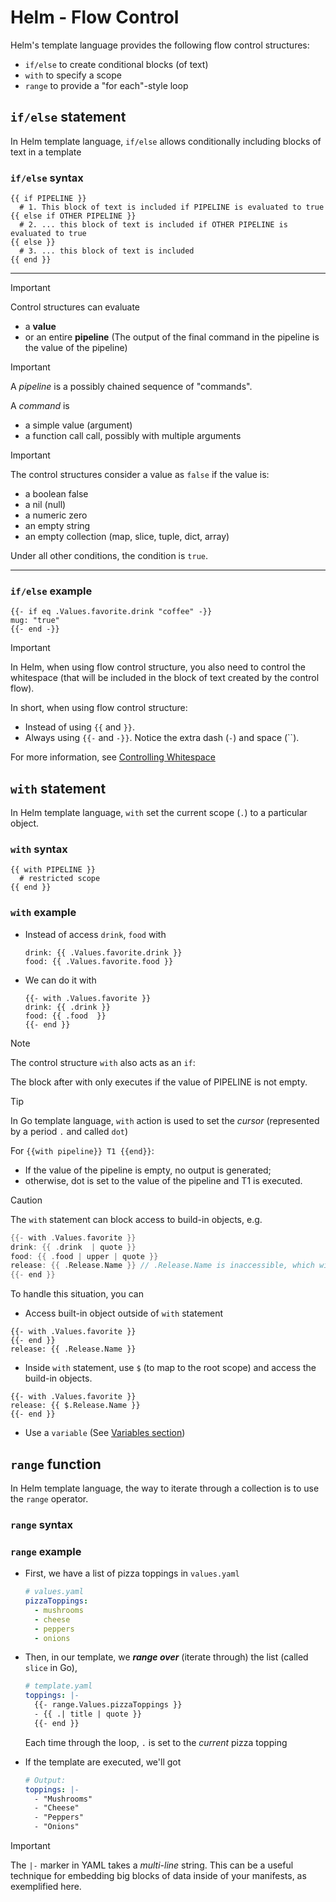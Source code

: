# Helm - Flow Control

Helm's template language provides the following flow control structures:

- `if/else` to create conditional blocks (of text)
- `with` to specify a scope
- `range` to provide a "for each"-style loop

## `if/else` statement

In Helm template language, `if/else` allows conditionally including blocks of text in a template

### `if/else` syntax

```
{{ if PIPELINE }}
  # 1. This block of text is included if PIPELINE is evaluated to true
{{ else if OTHER PIPELINE }}
  # 2. ... this block of text is included if OTHER PIPELINE is evaluated to true
{{ else }}
  # 3. ... this block of text is included
{{ end }}
```

---

> [!IMPORTANT]
> Control structures can evaluate
>
> - a **value**
> - or an entire **pipeline** (The output of the final command in the pipeline is the value of the pipeline)

> [!IMPORTANT]
> A _pipeline_ is a possibly chained sequence of "commands".
>
> A _command_ is
>
> - a simple value (argument)
> - a function call call, possibly with multiple arguments

> [!IMPORTANT]
> The control structures consider a value as `false` if the value is:
>
> - a boolean false
> - a nil (null)
> - a numeric zero
> - an empty string
> - an empty collection (map, slice, tuple, dict, array)
>
> Under all other conditions, the condition is `true`.

---

### `if/else` example

```
{{- if eq .Values.favorite.drink "coffee" -}}
mug: "true"
{{- end -}}
```

> [!IMPORTANT]
> In Helm, when using flow control structure, you also need to control the whitespace
> (that will be included in the block of text created by the control flow).
>
> In short, when using flow control structure:
>
> - Instead of using `{{` and `}}`.
> - Always using `{{-` and `-}}`. Notice the extra dash (`-`) and space (``).
>
> For more information, see [Controlling Whitespace](./2146-helm-controlling-whitespace)

## `with` statement

In Helm template language, `with` set the current scope (`.`) to a particular object.

### `with` syntax

```
{{ with PIPELINE }}
  # restricted scope
{{ end }}
```

### `with` example

- Instead of access `drink`, `food` with
  
  ```
  drink: {{ .Values.favorite.drink }}
  food: {{ .Values.favorite.food }}
  ```

- We can do it with
  
  ```
  {{- with .Values.favorite }}
  drink: {{ .drink }}
  food: {{ .food  }}
  {{- end }}
  ```

> [!NOTE]
> The control structure `with` also acts as an `if`:
>
> The block after with only executes if the value of PIPELINE is not empty.

> [!TIP]
> In Go template language, `with` action is used to set the _cursor_ (represented by a period `.` and called `dot`)
>
> For `{{with pipeline}} T1 {{end}}`:
>
> - If the value of the pipeline is empty, no output is generated;
> - otherwise, dot is set to the value of the pipeline and T1 is executed.

> [!CAUTION]
> The `with` statement can block access to build-in objects, e.g.
>
> ```go
> {{- with .Values.favorite }}
> drink: {{ .drink  | quote }}
> food: {{ .food | upper | quote }}
> release: {{ .Release.Name }} // .Release.Name is inaccessible, which will produce an error
> {{- end }}
> ```
>
> To handle this situation, you can
>
> - Access built-in object outside of `with` statement
>
> ```
> {{- with .Values.favorite }}
> {{- end }}
> release: {{ .Release.Name }}
> ```
>
> - Inside `with` statement, use `$` (to map to the root scope) and access the build-in objects.
>
> ```
> {{- with .Values.favorite }}
> release: {{ $.Release.Name }}
> {{- end }}
> ```
>
> - Use a `variable` (See [Variables section](2147-helm-variables.md#when-to-use-a-variable))

## `range` function

In Helm template language, the way to iterate through a collection is to use the `range` operator.

### `range` syntax

### `range` example

- First, we have a list of pizza toppings in `values.yaml`
  
  ```yaml
  # values.yaml
  pizzaToppings:
    - mushrooms
    - cheese
    - peppers
    - onions
  ```

- Then, in our template, we _**range over**_ (iterate through) the list (called `slice` in Go),
  
  ```yaml
  # template.yaml
  toppings: |-
    {{- range.Values.pizzaToppings }}
    - {{ .| title | quote }}
    {{- end }}
  ```
  
  Each time through the loop, `.` is set to the _current_ pizza topping

- If the template are executed, we'll got
  
  ```yaml
  # Output:
  toppings: |-
    - "Mushrooms"
    - "Cheese"
    - "Peppers"
    - "Onions"
  ```

> [!IMPORTANT]
> The `|-` marker in YAML takes a _multi-line_ string.
> This can be a useful technique for embedding big blocks of data inside of your manifests, as exemplified here.
